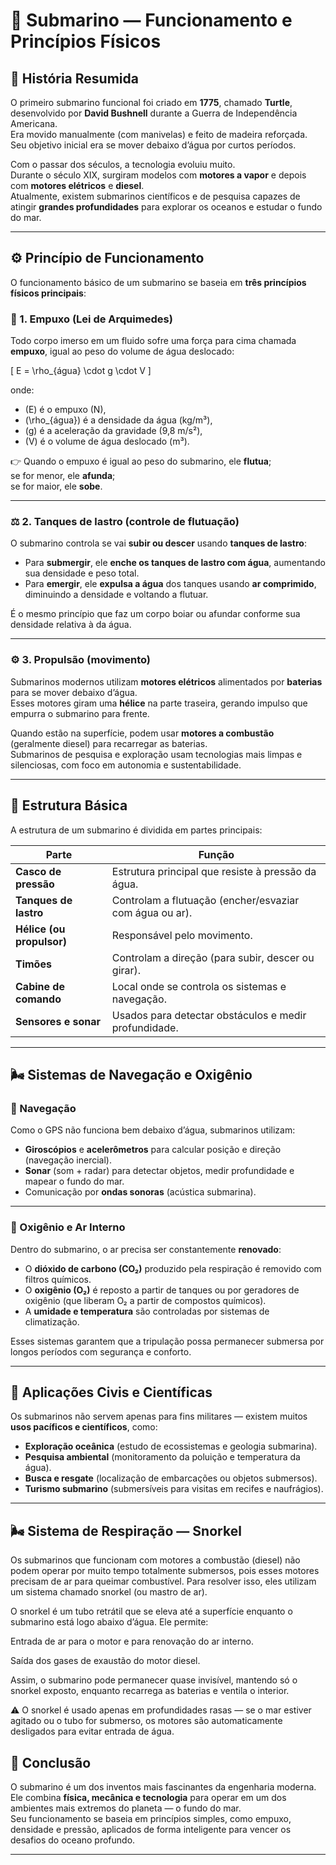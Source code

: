 # 🌊 Submarino — Funcionamento e Princípios Físicos

## 🧭 História Resumida
O primeiro submarino funcional foi criado em **1775**, chamado **Turtle**, desenvolvido por **David Bushnell** durante a Guerra de Independência Americana.  
Era movido manualmente (com manivelas) e feito de madeira reforçada. Seu objetivo inicial era se mover debaixo d’água por curtos períodos.

Com o passar dos séculos, a tecnologia evoluiu muito.  
Durante o século XIX, surgiram modelos com **motores a vapor** e depois com **motores elétricos** e **diesel**.  
Atualmente, existem submarinos científicos e de pesquisa capazes de atingir **grandes profundidades** para explorar os oceanos e estudar o fundo do mar.

---

## ⚙️ Princípio de Funcionamento

O funcionamento básico de um submarino se baseia em **três princípios físicos principais**:

### 🧪 1. Empuxo (Lei de Arquimedes)
Todo corpo imerso em um fluido sofre uma força para cima chamada **empuxo**, igual ao peso do volume de água deslocado:

\[
E = \rho_{água} \cdot g \cdot V
\]

onde:
- \(E\) é o empuxo (N),
- \(\rho_{água}\) é a densidade da água (kg/m³),
- \(g\) é a aceleração da gravidade (9,8 m/s²),
- \(V\) é o volume de água deslocado (m³).

👉 Quando o empuxo é igual ao peso do submarino, ele **flutua**;  
se for menor, ele **afunda**;  
se for maior, ele **sobe**.

---

### ⚖️ 2. Tanques de lastro (controle de flutuação)
O submarino controla se vai **subir ou descer** usando **tanques de lastro**:

- Para **submergir**, ele **enche os tanques de lastro com água**, aumentando sua densidade e peso total.  
- Para **emergir**, ele **expulsa a água** dos tanques usando **ar comprimido**, diminuindo a densidade e voltando a flutuar.

É o mesmo princípio que faz um corpo boiar ou afundar conforme sua densidade relativa à da água.

---

### ⚙️ 3. Propulsão (movimento)
Submarinos modernos utilizam **motores elétricos** alimentados por **baterias** para se mover debaixo d’água.  
Esses motores giram uma **hélice** na parte traseira, gerando impulso que empurra o submarino para frente.

Quando estão na superfície, podem usar **motores a combustão** (geralmente diesel) para recarregar as baterias.  
Submarinos de pesquisa e exploração usam tecnologias mais limpas e silenciosas, com foco em autonomia e sustentabilidade.

---

## 🧱 Estrutura Básica

A estrutura de um submarino é dividida em partes principais:

| Parte | Função |
|-------|--------|
| **Casco de pressão** | Estrutura principal que resiste à pressão da água. |
| **Tanques de lastro** | Controlam a flutuação (encher/esvaziar com água ou ar). |
| **Hélice (ou propulsor)** | Responsável pelo movimento. |
| **Timões** | Controlam a direção (para subir, descer ou girar). |
| **Cabine de comando** | Local onde se controla os sistemas e navegação. |
| **Sensores e sonar** | Usados para detectar obstáculos e medir profundidade. |

---

## 🌬️ Sistemas de Navegação e Oxigênio

### 🧭 Navegação
Como o GPS não funciona bem debaixo d’água, submarinos utilizam:
- **Giroscópios** e **acelerômetros** para calcular posição e direção (navegação inercial).  
- **Sonar** (som + radar) para detectar objetos, medir profundidade e mapear o fundo do mar.  
- Comunicação por **ondas sonoras** (acústica submarina).

---

### 💨 Oxigênio e Ar Interno
Dentro do submarino, o ar precisa ser constantemente **renovado**:

- O **dióxido de carbono (CO₂)** produzido pela respiração é removido com filtros químicos.  
- O **oxigênio (O₂)** é reposto a partir de tanques ou por geradores de oxigênio (que liberam O₂ a partir de compostos químicos).  
- A **umidade e temperatura** são controladas por sistemas de climatização.

Esses sistemas garantem que a tripulação possa permanecer submersa por longos períodos com segurança e conforto.

---

## 🔬 Aplicações Civis e Científicas

Os submarinos não servem apenas para fins militares — existem muitos **usos pacíficos e científicos**, como:

- **Exploração oceânica** (estudo de ecossistemas e geologia submarina).  
- **Pesquisa ambiental** (monitoramento da poluição e temperatura da água).  
- **Busca e resgate** (localização de embarcações ou objetos submersos).  
- **Turismo submarino** (submersíveis para visitas em recifes e naufrágios).  

---

## 🌬️ Sistema de Respiração — Snorkel

Os submarinos que funcionam com motores a combustão (diesel) não podem operar por muito tempo totalmente submersos, pois esses motores precisam de ar para queimar combustível.
Para resolver isso, eles utilizam um sistema chamado snorkel (ou mastro de ar).

O snorkel é um tubo retrátil que se eleva até a superfície enquanto o submarino está logo abaixo d’água.
Ele permite:

Entrada de ar para o motor e para renovação do ar interno.

Saída dos gases de exaustão do motor diesel.

Assim, o submarino pode permanecer quase invisível, mantendo só o snorkel exposto, enquanto recarrega as baterias e ventila o interior.

⚠️ O snorkel é usado apenas em profundidades rasas — se o mar estiver agitado ou o tubo for submerso, os motores são automaticamente desligados para evitar entrada de água.

## 🧠 Conclusão

O submarino é um dos inventos mais fascinantes da engenharia moderna.  
Ele combina **física, mecânica e tecnologia** para operar em um dos ambientes mais extremos do planeta — o fundo do mar.  
Seu funcionamento se baseia em princípios simples, como empuxo, densidade e pressão, aplicados de forma inteligente para vencer os desafios do oceano profundo.

---
